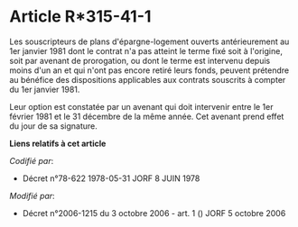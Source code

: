 # Article R*315-41-1

Les souscripteurs de plans d'épargne-logement ouverts antérieurement au 1er janvier 1981 dont le contrat n'a pas atteint le
terme fixé soit à l'origine, soit par avenant de prorogation, ou dont le terme est intervenu depuis moins d'un an et qui
n'ont pas encore retiré leurs fonds, peuvent prétendre au bénéfice des dispositions applicables aux contrats souscrits à
compter du 1er janvier 1981.

Leur option est constatée par un avenant qui doit intervenir entre le 1er février 1981 et le 31 décembre de la même année.
Cet avenant prend effet du jour de sa signature.

**Liens relatifs à cet article**

_Codifié par_:

  - Décret n°78-622 1978-05-31 JORF 8 JUIN 1978

_Modifié par_:

  - Décret n°2006-1215 du 3 octobre 2006 - art. 1 () JORF 5 octobre 2006
